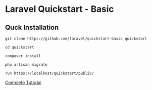 # Laravel Quickstart - Basic

## Quck Installation

    git clone https://github.com/laravel/quickstart-basic quickstart

    cd quickstart

    composer install

    php artisan migrate

    run https://localhost/quickstart/public/

[Complete Tutorial](https://laravel.com/docs/5.2/quickstart)
